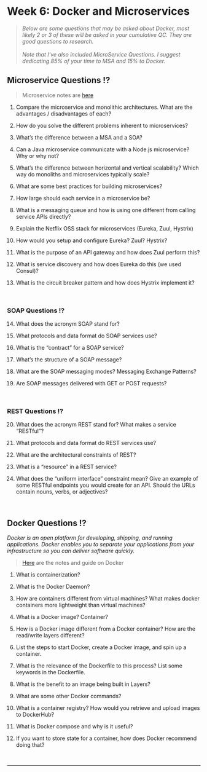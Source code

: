 # Week 6: Docker and Microservices

> *Below are some questions that may be asked about Docker, most likely 2 or 3 of these will be asked in your cumulative QC.  They are good questions to research.* <br><br>
> *Note that I've also included MicroService Questions.  I suggest dedicating 85% of your time to MSA and 15% to Docker.*
> 

## Microservice Questions ⁉️
> Microservice notes are [here](https://github.com/210222-reston-java-msa/demos/edit/main/week6/microservices.md)

1.  Compare the microservice and monolithic architectures. What are the advantages / disadvantages of each?

2.  How do you solve the different problems inherent to microservices?

3.  What’s the difference between a MSA and a SOA?

4.  Can a Java microservice communicate with a Node.js microservice? Why or why not?

5.  What’s the difference between horizontal and vertical scalability? Which way do monoliths and microservices typically scale?

6.  What are some best practices for building microservices?

7.  How large should each service in a microservice be?

8.  What is a messaging queue and how is using one different from calling service APIs directly?

9.  Explain the Netflix OSS stack for microservices (Eureka, Zuul, Hystrix)

10.  How would you setup and configure Eureka? Zuul? Hystrix?

11.  What is the purpose of an API gateway and how does Zuul perform this?

12.  What is service discovery and how does Eureka do this (we used Consul)?

13.  What is the circuit breaker pattern and how does Hystrix implement it?
<br>

### SOAP Questions ⁉️

14.  What does the acronym SOAP stand for?

15.  What protocols and data format do SOAP services use?

16.  What is the “contract” for a SOAP service?

17.  What’s the structure of a SOAP message?

18.  What are the SOAP messaging modes? Messaging Exchange Patterns?

19.  Are SOAP messages delivered with GET or POST requests?
<br>
    
### REST Questions ⁉️

20.  What does the acronym REST stand for? What makes a service “RESTful”?  

21.  What protocols and data format do REST services use?  

22.  What are the architectural constraints of REST?  

23.  What is a “resource” in a REST service?  

24.  What does the “uniform interface” constraint mean? Give an example of some RESTful endpoints you would create for an API. Should the URLs contain nouns, verbs, or adjectives?    
<br>

## Docker Questions ⁉️
*Docker is an open platform for developing, shipping, and running applications. Docker enables you to separate your applications from your infrastructure so you can deliver software quickly.*

> [Here](https://github.com/210222-reston-java-msa/demos/blob/main/week6/docker.md) are the notes and guide on Docker

1.  What is containerization?
    
2.  What is the Docker Daemon?
    
3.  How are containers different from virtual machines? What makes docker containers more lightweight than virtual machines?
    
4.  What is a Docker image? Container?
    
5.  How is a Docker image different from a Docker container? How are the read/write layers different?
    
6.  List the steps to start Docker, create a Docker image, and spin up a container.
    
7.  What is the relevance of the Dockerfile to this process? List some keywords in the Dockerfile.
    
8.  What is the benefit to an image being built in Layers?
    
9.  What are some other Docker commands?
    
10.  What is a container registry? How would you retrieve and upload images to DockerHub?
    
11.  What is Docker compose and why is it useful?
    
12.  If you want to store state for a container, how does Docker recommend doing that?

<br>

<hr>
  
<br>  

